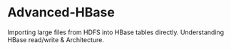 # Advanced-HBase
Importing large files from HDFS into HBase tables directly. Understanding HBase read/write &amp; Architecture.

